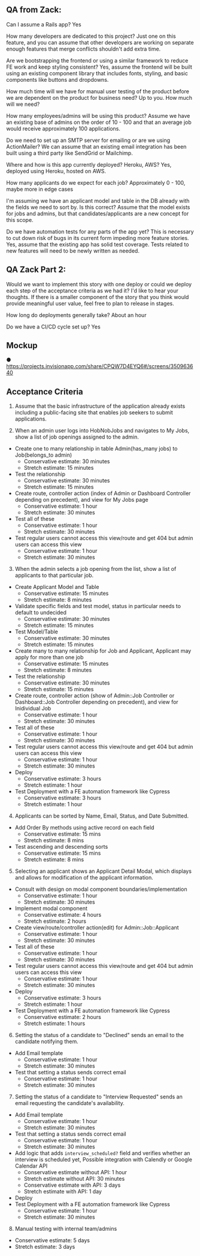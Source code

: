 ## QA from Zack:

Can I assume a Rails app? 
Yes 
 
How many developers are dedicated to this project?
Just one on this feature, and you can assume that other developers are working on separate enough features that merge conflicts shouldn't add extra time.  

Are we bootstrapping the frontend or using a similar framework to reduce FE work and keep styling consistent?
Yes, assume the frontend will be built using an existing component library that includes fonts, styling, and basic components like buttons and dropdowns. 

How much time will we have for manual user testing of the product before we are dependent on the product for business need? 
Up to you. How much will we need? 

How many employees/admins will be using this product?
Assume we have an existing base of admins on the order of 10 - 100 and that an average job would receive approximately 100 applications. 

Do we need to set up an SMTP server for emailing or are we using ActionMailer?
We can assume that an existing email integration has been built using a third party like SendGrid or Mailchimp. 

Where and how is this app currently deployed? Heroku, AWS? 
Yes, deployed using Heroku, hosted on AWS. 

How many applicants do we expect for each job?
Approximately 0 - 100, maybe more in edge cases 

I'm assuming we have an applicant model and table in the DB already with the fields we need to sort by. Is this correct?
Assume that the model exists for jobs and admins, but that candidates/applicants are a new concept for this scope. 

Do we have automation tests for any parts of the app yet? This is necessary to cut down risk of bugs in its current form impeding more feature stories.
Yes, assume that the existing app has solid test coverage. Tests related to new features will need to be newly written as needed. 

## QA Zack Part 2:
Would we want to implement this story with one deploy or could we deploy each step of the acceptance criteria as we had it?
I'd like to hear your thoughts. If there is a smaller component of the story that you think would provide meaningful user value, feel free to plan to release in stages.

How long do deployments generally take?
About an hour

Do we have a CI/CD cycle set up? 
Yes



## Mockup
● https://projects.invisionapp.com/share/CPQW7D4EYQ6#/screens/350963640


## Acceptance Criteria

1. Assume that the basic infrastructure of the application already exists including a
public-facing site that enables job seekers to submit applications.

2. When an admin user logs into HobNobJobs and navigates to My Jobs, show a list of job
openings assigned to the admin.
* Create one to many relationship in table Admin(has_many jobs) to Job(belongs_to admin)
  * Conservative estimate: 30 minutes
  * Stretch estimate: 15 minutes
* Test the relationship
  * Conservative estimate: 30 minutes
  * Stretch estimate: 15 minutes
* Create route, controller action (index of Admin or Dashboard Controller depending on precedent), and view for My Jobs page
  * Conservative estimate: 1 hour
  * Stretch estimate: 30 minutes
* Test all of these
  * Conservative estimate: 1 hour
  * Stretch estimate: 30 minutes
* Test regular users cannot access this view/route and get 404 but admin users can access this view
  * Conservative estimate: 1 hour
  * Stretch estimate: 30 minutes

3. When the admin selects a job opening from the list, show a list of applicants to that
particular job.
* Create Applicant Model and Table
  * Conservative estimate: 15 minutes
  * Stretch estimate: 8 minutes
* Validate specific fields and test model, status in particular needs to default to undecided
  * Conservative estimate: 30 minutes
  * Stretch estimate: 15 minutes
* Test Model/Table
  * Conservative estimate: 30 minutes
  * Stretch estimate: 15 minutes
* Create many to many relationship for Job and Applicant, Applicant may apply for more than one job
  * Conservative estimate: 15 minutes
  * Stretch estimate: 8 minutes
* Test the relationship
  * Conservative estimate: 30 minutes
  * Stretch estimate: 15 minutes
* Create route, controller action (show of Admin::Job Controller or Dashboard::Job Controller depending on precedent), and view for Inidividual Job
  * Conservative estimate: 1 hour
  * Stretch estimate: 30 minutes
* Test all of these
  * Conservative estimate: 1 hour
  * Stretch estimate: 30 minutes
* Test regular users cannot access this view/route and get 404 but admin users can access this view
  * Conservative estimate: 1 hour
  * Stretch estimate: 30 minutes
* Deploy
  * Conservative estimate: 3 hours
  * Stretch estimate: 1 hour
* Test Deployment with a FE automation framework like Cypress
  * Conservative estimate: 3 hours
  * Stretch estimate: 1 hour

4. Applicants can be sorted by Name, Email, Status, and Date Submitted.
* Add Order By methods using active record on each field
  * Conservative estimate: 15 mins
  * Stretch estimate: 8 mins
* Test ascending and descending sorts
  * Conservative estimate: 15 mins
  * Stretch estimate: 8 mins

5. Selecting an applicant shows an Applicant Detail Modal, which displays and allows for
modification of the applicant information.
* Consult with design on modal component boundaries/implementation
  * Conservative estimate: 1 hour
  * Stretch estimate: 30 minutes
* Implement modal component
  * Conservative estimate: 4 hours
  * Stretch estimate: 2 hours
* Create view/route/controller action(edit) for Admin::Job::Applicant
  * Conservative estimate: 1 hour
  * Stretch estimate: 30 minutes
* Test all of these
  * Conservative estimate: 1 hour
  * Stretch estimate: 30 minutes
* Test regular users cannot access this view/route and get 404 but admin users can access this view
  * Conservative estimate: 1 hour
  * Stretch estimate: 30 minutes
* Deploy
  * Conservative estimate: 3 hours
  * Stretch estimate: 1 hour
* Test Deployment with a FE automation framework like Cypress
  * Conservative estimate: 2 hours
  * Stretch estimate: 1 hours

6. Setting the status of a candidate to "Declined" sends an email to the candidate notifying
them.
* Add Email template
  * Conservative estimate: 1 hour
  * Stretch estimate: 30 minutes
* Test that setting a status sends correct email
  * Conservative estimate: 1 hour
  * Stretch estimate: 30 minutes

7. Setting the status of a candidate to "Interview Requested" sends an email requesting the
candidate's availability.
* Add Email template
  * Conservative estimate: 1 hour
  * Stretch estimate: 30 minutes
* Test that setting a status sends correct email
  * Conservative estimate: 1 hour
  * Stretch estimate: 30 minutes
* Add logic that adds `interview_scheduled?` field and verifies whether an interview is scheduled yet, Possible integration with Calendly or Google Calendar API
  * Conservative estimate without API: 1 hour
  * Stretch estimate without API: 30 minutes
  * Conservative estimate with API: 3 days
  * Stretch estimate with API: 1 day
* Deploy
* Test Deployment with a FE automation framework like Cypress
  * Conservative estimate: 1 hour
  * Stretch estimate: 30 minutes

8. Manual testing with internal team/admins
  * Conservative estimate: 5 days
  * Stretch estimate: 3 days
